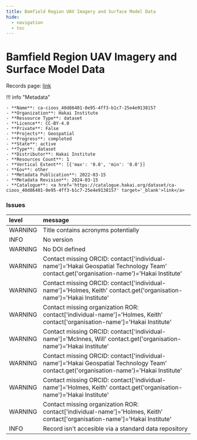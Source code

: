 ```yaml
---
title: Bamfield Region UAV Imagery and Surface Model Data
hide:
  - navigation
  - toc
---
```


# Bamfield Region UAV Imagery and Surface Model Data

Records page: <a href='https://catalogue.hakai.org/dataset/ca-cioos_40d86401-0e95-4ff3-b1c7-25e4e9138157' target='_blank'>link</a>

<div id='map'></div>

!!! info "Metadata"
    
    - **Name**: ca-cioos_40d86401-0e95-4ff3-b1c7-25e4e9138157 
    - **Organization**: Hakai Institute 
    - **Ressource Type**: dataset 
    - **Licence**: CC-BY-4.0 
    - **Private**: False 
    - **Projects**: Geospatial 
    - **Progress**: completed 
    - **State**: active 
    - **Type**: dataset 
    - **Distributor**: Hakai Institute 
    - **Resources Count**: 1 
    - **Vertical Extent**: [{'max': '0.0', 'min': '0.0'}] 
    - **Eov**: other 
    - **Metadata Publication**: 2022-03-15 
    - **Metadata Revision**: 2024-03-15 
    - **Catalogue**: <a href='https://catalogue.hakai.org/dataset/ca-cioos_40d86401-0e95-4ff3-b1c7-25e4e9138157' target='_blank'>link</a> 

### Issues

| level   | message                                                                                                                                 |
|:--------|:----------------------------------------------------------------------------------------------------------------------------------------|
| WARNING | Title contains acronyms potentially                                                                                                     |
| INFO    | No version                                                                                                                              |
| WARNING | No DOI defined                                                                                                                          |
| WARNING | Contact missing ORCID: contact['individual-name']='Hakai Geospatial Technology Team' contact.get('organisation-name')='Hakai Institute' |
| WARNING | Contact missing ORCID: contact['individual-name']='Holmes, Keith' contact.get('organisation-name')='Hakai Institute'                    |
| WARNING | Contact missing organization ROR:  contact['individual-name']='Holmes, Keith' contact['organisation-name']='Hakai Institute'            |
| WARNING | Contact missing ORCID: contact['individual-name']='McInnes, Will' contact.get('organisation-name')='Hakai Institute'                    |
| WARNING | Contact missing ORCID: contact['individual-name']='Hakai Geospatial Technology Team' contact.get('organisation-name')='Hakai Institute' |
| WARNING | Contact missing ORCID: contact['individual-name']='Holmes, Keith' contact.get('organisation-name')='Hakai Institute'                    |
| WARNING | Contact missing organization ROR:  contact['individual-name']='Holmes, Keith' contact['organisation-name']='Hakai Institute'            |
| INFO    | Record isn't accesible via a standard data repository                                                                                   |

<script>
   document.addEventListener("DOMContentLoaded", function() {
    var map = L.map('map').setView([51.505, -125.09], 5);
    L.tileLayer('https://tile.openstreetmap.org/{z}/{x}/{y}.png', {
        maxZoom: 19,
        attribution: '&copy; <a href="http://www.openstreetmap.org/copyright">OpenStreetMap</a>'
    }).addTo(map);
    var geojsonFeature = {
        "type": "Feature",
        "properties": {
            "name" : "Bamfield Region UAV Imagery and Surface Model Data"
        },
        "geometry": {'type': 'Polygon', 'coordinates': [[[-125.1957321166992, 48.808898428995235], [-125.10440826416014, 48.808898428995235], [-125.10440826416014, 48.86471476180279], [-125.1957321166992, 48.86471476180279], [-125.1957321166992, 48.808898428995235]]]}
    }
    L.geoJSON(geojsonFeature).addTo(map);
   })
</script>